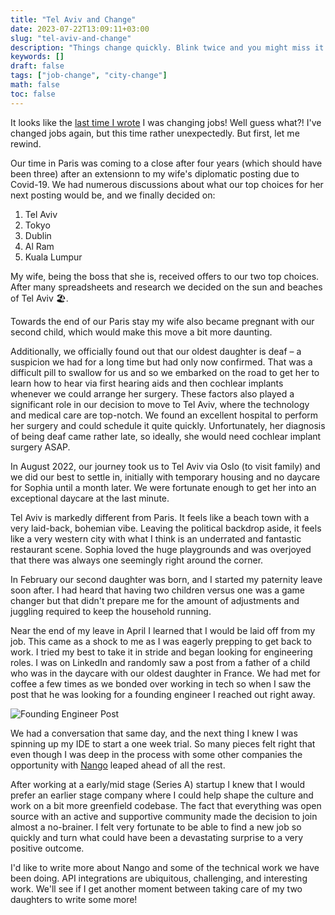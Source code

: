 ```yaml
---
title: "Tel Aviv and Change"
date: 2023-07-22T13:09:11+03:00
slug: "tel-aviv-and-change"
description: "Things change quickly. Blink twice and you might miss it!"
keywords: []
draft: false
tags: ["job-change", "city-change"]
math: false
toc: false
---
```


It looks like the [last time I wrote](/blog/new-beginnings) I was changing jobs! Well guess what?! I've changed jobs again, but
this time rather unexpectedly. But first, let me rewind.

Our time in Paris was coming to a close after four years (which should have been three)
after an extensionn to my wife's diplomatic posting due to Covid-19. We had
numerous discussions about what our top choices for her next posting would be, and we finally decided on:

1. Tel Aviv
2. Tokyo
3. Dublin
4. Al Ram
5. Kuala Lumpur

My wife, being the boss that she is, received offers to our two top choices. After
many spreadsheets and research we decided on the sun and beaches of Tel Aviv 🏖.

Towards the end of our Paris stay my wife also became pregnant with our second child,
which would make this move a bit more daunting.

Additionally, we officially found out that our oldest daughter is
deaf – a suspicion we had for a long time but had only now confirmed.
That was a difficult pill to swallow for us and so we embarked
on the road to get her to learn how to hear via first hearing aids and then
cochlear implants whenever we could arrange her surgery. These factors also played a
significant role in our decision to move to Tel Aviv, where the technology and medical care are top-notch.
We found an excellent hospital to perform her surgery and could schedule it quite quickly.
Unfortunately, her diagnosis of being deaf came rather late, so ideally, she would need cochlear implant surgery ASAP.

In August 2022, our journey took us to Tel Aviv via Oslo (to visit family) and we did our best
to settle in, initially with temporary housing and no daycare for Sophia until
a month later. We were fortunate enough to get her into an exceptional daycare at the last minute.

Tel Aviv is markedly different from Paris. It feels like a beach town with a
very laid-back, bohemian vibe. Leaving the political backdrop aside, it feels
like a very western city with what I think is an underrated and fantastic restaurant scene.
Sophia loved the huge playgrounds and was overjoyed that there was always one
seemingly right around the corner.

In February our second daughter was born, and I started my paternity leave soon
after. I had heard that having two children versus one was a game changer
but that didn't prepare me for the amount of adjustments and juggling required
to keep the household running.

Near the end of my leave in April I learned that I would be laid off
from my job. This came as a shock to me as I was eagerly prepping
to get back to work. I tried my best to take it in stride and began looking
for engineering roles. I was on LinkedIn and randomly saw a post from a father of
a child who was in the daycare with our oldest daughter in France. We had met for
coffee a few times as we bonded over working in tech so when I saw the post
that he was looking for a founding engineer I reached out right away.

![Founding Engineer Post](/images/founding-engineer.png)

We had a conversation that same day, and the next thing I knew I was spinning up
my IDE to start a one week trial. So many pieces felt right that even though
I was deep in the process with some other companies the opportunity with [Nango](https://nango.dev)
leaped ahead of all the rest.

After working at a early/mid stage (Series A) startup I knew that I would prefer an earlier stage company
where I could help shape the culture and work on a bit more greenfield codebase.
The fact that everything was open source with an active and supportive community
made the decision to join almost a no-brainer. I felt very fortunate to be able to find
a new job so quickly and turn what could have been a devastating surprise to a
very positive outcome.

I'd like to write more about Nango and some of the technical work we have been
doing. API integrations are ubiquitous, challenging, and interesting work.
We'll see if I get another moment between taking care of my two daughters to write some more!
